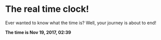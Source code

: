 # The real time clock!

Ever wanted to know what the time is? Well, your journey is about to end!

**The time is Nov 19, 2017, 02:39**